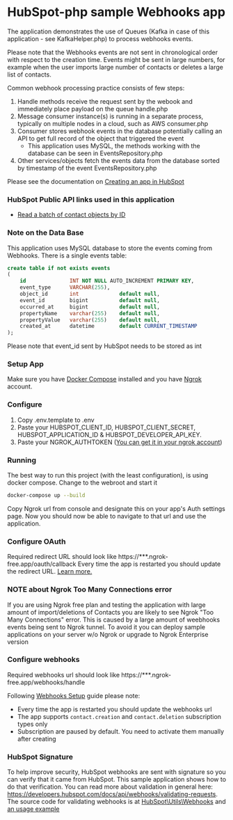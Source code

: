 # HubSpot-php sample Webhooks app

The application demonstrates the use of Queues (Kafka in case of this application - see KafkaHelper.php) to process webhooks events.

Please note that the Webhooks events are not sent in chronological order with respect to the creation time. Events might be sent in large numbers, for example when the user imports large number of contacts or deletes a large list of contacts.

Common webhook processing practice consists of few steps:

1. Handle methods receive the request sent by the webook and immediately place payload on the queue handle.php
2. Message consumer instance(s) is running in a separate process, typically on multiple nodes in a cloud, such as AWS сonsumer.php
3. Consumer stores webhook events in the database potentially calling an API to get full record of the object that triggered the event
   - This application uses MySQL, the methods working with the database can be seen in EventsRepository.php
4. Other services/objects fetch the events data from the database sorted by timestamp of the event EventsRepository.php

Please see the documentation on [Creating an app in HubSpot](https://developers.hubspot.com/docs-beta/creating-an-app)

### HubSpot Public API links used in this application

- [Read a batch of contact objects by ID](https://developers.hubspot.com/docs-beta/crm/contacts)

### Note on the Data Base

This application uses MySQL database to store the events coming from Webhooks. There is a single events table:

```SQL
create table if not exists events
(
    id              INT NOT NULL AUTO_INCREMENT PRIMARY KEY,
    event_type      VARCHAR(255),
    object_id       int             default null,
    event_id        bigint          default null,
    occurred_at     bigint          default null,
    propertyName    varchar(255)    default null,
    propertyValue   varchar(255)    default null,
    created_at      datetime        default CURRENT_TIMESTAMP
);
```

Please note that event_id sent by HubSpot needs to be stored as int

### Setup App

Make sure you have [Docker Compose](https://docs.docker.com/compose/) installed and you have [Ngrok](https://ngrok.com/) account.

### Configure

1. Copy .env.template to .env
2. Paste your HUBSPOT_CLIENT_ID, HUBSPOT_CLIENT_SECRET, HUBSPOT_APPLICATION_ID & HUBSPOT_DEVELOPER_API_KEY.
3. Paste your NGROK_AUTHTOKEN ([You can get it in your ngrok account](https://dashboard.ngrok.com/get-started/your-authtoken))

### Running

The best way to run this project (with the least configuration), is using docker compose.  Change to the webroot and start it

```bash
docker-compose up --build
```

Copy Ngrok url from console and designate this on your app's Auth settings page. Now you should now be able to navigate to that url and use the application.

### Configure OAuth

Required redirect URL should look like https://***.ngrok-free.app/oauth/callback
Every time the app is restarted you should update the redirect URL.
[Learn more.](https://developers.hubspot.com/docs/api/oauth-quickstart-guide)

### NOTE about Ngrok Too Many Connections error

If you are using Ngrok free plan and testing the application with large amount of import/deletions of Contacts you are likely to see Ngrok "Too Many Connections" error.
This is caused by a large amount of weebhooks events being sent to Ngrok tunnel. To avoid it you can deploy sample applications on your server w/o Ngrok or upgrade to Ngrok Enterprise version

### Configure webhooks

Required webhooks url should look like https://***.ngrok-free.app/webhooks/handle

Following [Webhooks Setup](https://developers.hubspot.com/docs/methods/webhooks/webhooks-overview) guide please note:

- Every time the app is restarted you should update the webhooks url
- The app supports `contact.creation` and `contact.deletion` subscription types only
- Subscription are paused by default. You need to activate them manually after creating

### HubSpot Signature

To help improve security, HubSpot webhooks are sent with signature so you can verify that it came from HubSpot. This sample application shows how to do that verification. You can read more about validation in general here: https://developers.hubspot.com/docs/api/webhooks/validating-requests.
The source code for validating webhooks is at [HubSpot\Utils\Webhooks](../../lib/Utils/Webhooks.php) and [an usage example](./src/actions/webhooks/handle.php)
